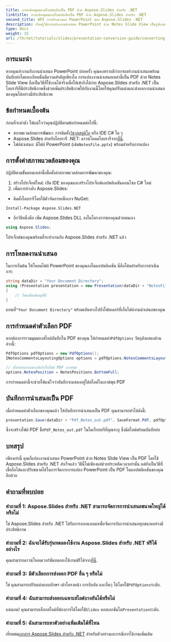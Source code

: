 ```yaml
---
title: การแปลงมุมมองสไลด์บันทึกเป็น PDF ด้วย Aspose.Slides สำหรับ .NET
linktitle: การแปลงมุมมองสไลด์บันทึกเป็น PDF ด้วย Aspose.Slides สำหรับ .NET
second_title: API การประมวลผล PowerPoint ของ Aspose.Slides .NET
description: เรียนรู้วิธีการแปลงงานนำเสนอ PowerPoint ด้วย Notes Slide View เป็นรูปแบบ PDF ได้อย่างง่ายดายโดยใช้ Aspose.Slides สำหรับ .NET คู่มือนี้มีคำแนะนำโดยละเอียด
type: docs
weight: 15
url: /th/net/tutorials/slides/presentation-conversion-guide/converting-notes-slide-view-to-pdf/
---
```

## การแนะนำ

หากคุณทำงานกับงานนำเสนอ PowerPoint บ่อยครั้ง คุณคงทราบดีว่าการแชร์งานนำเสนอพร้อมบันทึกย่อโดยละเอียดนั้นมีความสำคัญเพียงใด การแปลงงานนำเสนอเหล่านี้เป็น PDF ด้วย Notes Slide View ถือเป็นวิธีที่ใช้งานได้จริงเพื่อให้เข้าถึงได้ง่าย Aspose.Slides สำหรับ .NET เป็นไลบรารีที่มีประสิทธิภาพซึ่งช่วยเพิ่มประสิทธิภาพให้กับงานนี้โดยให้คุณปรับแต่งและส่งออกงานนำเสนอของคุณได้อย่างมีประสิทธิภาพ

## ข้อกำหนดเบื้องต้น

ก่อนที่จะดำน้ำ ให้แน่ใจว่าคุณปฏิบัติตามข้อกำหนดต่อไปนี้:

-  สภาพแวดล้อมการพัฒนา: การติดตั้ง[วิชวลสตูดิโอ](https://visualstudio.microsoft.com/) หรือ IDE C# ใด ๆ
- Aspose.Slides สำหรับไลบรารี .NET: ดาวน์โหลดไลบรารีจาก[ที่นี่](https://releases.aspose.com/slides/net/).
-  ไฟล์นำเสนอ: มีไฟล์ PowerPoint (เช่น`NotesFile.pptx`) พร้อมสำหรับการแปลง

## การตั้งค่าสภาพแวดล้อมของคุณ

ปฏิบัติตามขั้นตอนเหล่านี้เพื่อตั้งค่าสภาพแวดล้อมการพัฒนาของคุณ:

1. สร้างโปรเจ็กต์ใหม่: เปิด IDE ของคุณและสร้างโปรเจ็กต์แอปพลิเคชันคอนโซล C# ใหม่
2. เพิ่มการอ้างอิง Aspose.Slides: 
- ติดตั้งไลบรารีโดยใช้ตัวจัดการแพ็กเกจ NuGet:
 ```
 Install-Package Aspose.Slides.NET
 ```
- อีกวิธีหนึ่งคือ เพิ่ม Aspose.Slides DLL ลงในโครงการของคุณด้วยตนเอง

```csharp
using Aspose.Slides;
```
โปรเจ็กต์ของคุณพร้อมที่จะทำงานกับ Aspose.Slides สำหรับ .NET แล้ว

## การโหลดงานนำเสนอ

ในการเริ่มต้น ให้โหลดไฟล์ PowerPoint ของคุณลงในแอปพลิเคชัน นี่คือโค้ดสำหรับการดำเนินการ:

```csharp
string dataDir = "Your Document Directory";
using (Presentation presentation = new Presentation(dataDir + "NotesFile.pptx"))
{
	// โค้ดเพิ่มเติมอยู่ที่นี่
}

```

 แทนที่`"Your Document Directory"` พร้อมเส้นทางไปยังโฟลเดอร์ที่เก็บไฟล์งานนำเสนอของคุณ

## การกำหนดค่าตัวเลือก PDF

 หากต้องการรวมมุมมองสไลด์บันทึกใน PDF ของคุณ ให้กำหนดค่า`PdfOptions` วัตถุดังแสดงด้านล่างนี้:

```csharp
PdfOptions pdfOptions = new PdfOptions();
INotesCommentsLayoutingOptions options = pdfOptions.NotesCommentsLayouting;

// ตั้งค่าตำแหน่งของบันทึกในไฟล์ PDF เอาท์พุต
options.NotesPosition = NotesPositions.BottomFull;
```

การกำหนดค่านี้จะช่วยให้แน่ใจว่าบันทึกจะแสดงอยู่ใต้สไลด์ในเอาต์พุต PDF

## บันทึกการนำเสนอเป็น PDF

เมื่อกำหนดค่าตัวเลือกของคุณแล้ว ให้บันทึกการนำเสนอเป็น PDF คุณสามารถทำได้ดังนี้:

```csharp
presentation.Save(dataDir + "Pdf_Notes_out.pdf", SaveFormat.Pdf, pdfOptions);
```

 ซึ่งจะสร้างไฟล์ PDF ชื่อ`Pdf_Notes_out.pdf` ในไดเร็กทอรีที่คุณระบุ ซึ่งมีสไลด์พร้อมบันทึกย่อ

## บทสรุป

เพียงเท่านี้ คุณก็แปลงงานนำเสนอ PowerPoint ด้วย Notes Slide View เป็น PDF โดยใช้ Aspose.Slides สำหรับ .NET สำเร็จแล้ว วิธีนี้ไม่เพียงแต่ช่วยประหยัดเวลาเท่านั้น แต่ยังเป็นวิธีที่เชื่อถือได้และปรับขนาดได้ในการจัดการการแปลง PowerPoint เป็น PDF ในแอปพลิเคชันของคุณอีกด้วย

## คำถามที่พบบ่อย

### คำถามที่ 1: Aspose.Slides สำหรับ .NET สามารถจัดการการนำเสนอขนาดใหญ่ได้หรือไม่
ใช่ Aspose.Slides สำหรับ .NET ได้รับการออกแบบมาเพื่อจัดการกับการนำเสนอทุกขนาดอย่างมีประสิทธิภาพ

### คำถามที่ 2: ฉันจะได้รับรุ่นทดลองใช้งาน Aspose.Slides สำหรับ .NET ฟรีได้อย่างไร
 คุณสามารถดาวน์โหลดเวอร์ชันทดลองใช้งานฟรีได้จาก[ที่นี่](https://releases.aspose.com/).

### คำถามที่ 3: มีตัวเลือกการส่งออก PDF อื่น ๆ หรือไม่
ใช่ คุณสามารถปรับแต่งแบบอักษร เค้าโครงหน้า การบีบอัด และอื่นๆ ได้โดยใช้`PdfOptions`ระดับ.

### คำถามที่ 4: ฉันสามารถส่งออกเฉพาะสไลด์บางอันได้หรือไม่
 แน่นอน! คุณสามารถเลือกสไลด์ที่ต้องการได้โดยใช้`Slides` คอลเลกชันใน`Presentation`ระดับ.

### คำถามที่ 5: ฉันสามารถหาตัวอย่างเพิ่มเติมได้ที่ไหน
 เยี่ยมชม[เอกสาร Aspose.Slides สำหรับ .NET](https://reference.aspose.com/slides/net/) สำหรับตัวอย่างและกรณีการใช้งานเพิ่มเติม